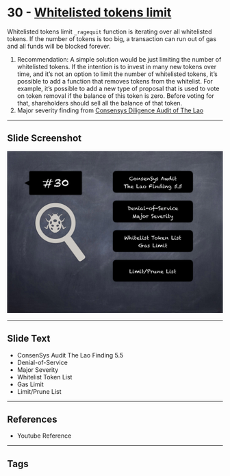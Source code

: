 
# 30 - [Whitelisted tokens limit](./Whitelisted%20tokens%20limit.md)

Whitelisted tokens limit `_ragequit` function is iterating over all whitelisted tokens. If the number of tokens is too big, a transaction can run out of gas and all funds will be blocked forever.


1. Recommendation: A simple solution would be just limiting the number of whitelisted tokens. If the intention is to invest in many new tokens over time, and it’s not an option to limit the number of whitelisted tokens, it’s possible to add a function that removes tokens from the whitelist. For example, it’s possible to add a new type of proposal that is used to vote on token removal if the balance of this token is zero. Before voting for that, shareholders should sell all the balance of that token.
2. Major severity finding from [Consensys Diligence Audit of The Lao](https://consensys.net/diligence/audits/2020/01/the-lao)


___
## Slide Screenshot
![030.png](../../images/7.%20Audit%20Findings%20101/030.png)
___
## Slide Text
- ConsenSys Audit The Lao Finding 5.5
- Denial-of-Service
- Major Severity
- Whitelist Token List
- Gas Limit
- Limit/Prune List
___
## References
- Youtube Reference
___
## Tags
